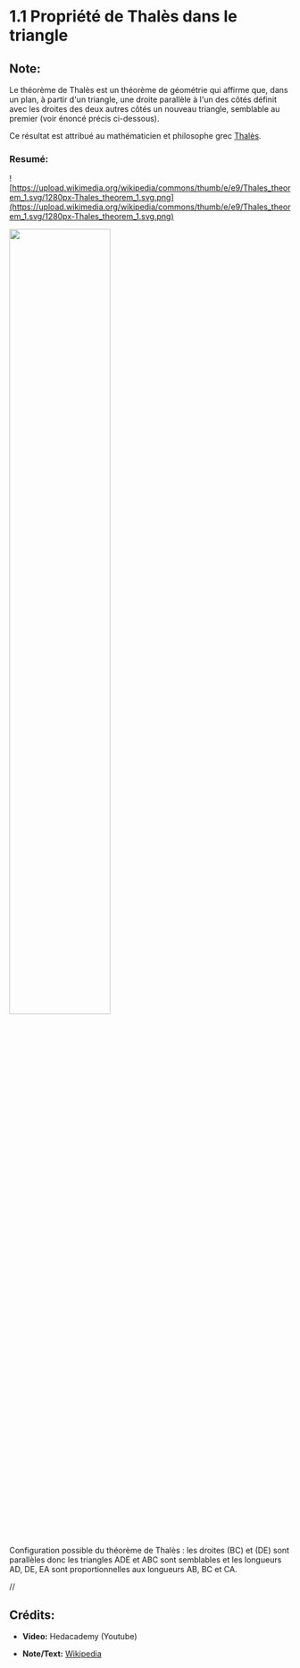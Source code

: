 # 1.1 Propriété de Thalès dans le triangle

## Note:

Le théorème de Thalès est un théorème de géométrie qui affirme que, dans un plan, à partir d'un triangle, une droite parallèle à l'un des côtés définit avec les droites des deux autres côtés un nouveau triangle, semblable au premier (voir énoncé précis ci-dessous).

Ce résultat est attribué au mathématicien et philosophe grec [Thalès](https://fr.wikipedia.org/wiki/Thal%C3%A8s).

### Resumé:

![https://upload.wikimedia.org/wikipedia/commons/thumb/e/e9/Thales_theorem_1.svg/1280px-Thales_theorem_1.svg.png](https://upload.wikimedia.org/wikipedia/commons/thumb/e/e9/Thales_theorem_1.svg/1280px-Thales_theorem_1.svg.png)

<img src="https://upload.wikimedia.org/wikipedia/commons/thumb/e/e9/Thales_theorem_1.svg/1280px-Thales_theorem_1.svg.png" width="60%">

Configuration possible du théorème de Thalès : les droites (BC) et (DE) sont parallèles donc les triangles ADE et ABC sont semblables et les longueurs AD, DE, EA sont proportionnelles aux longueurs AB, BC et CA.

//

## Crédits:

- **Video:** Hedacademy (Youtube)

- **Note/Text:** [Wikipedia](https://fr.wikipedia.org/wiki/Th%C3%A9or%C3%A8me_de_Thal%C3%A8s)
